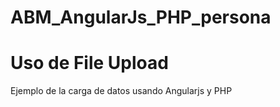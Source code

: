 # ABM_AngularJs_PHP_persona
# Uso de File Upload

Ejemplo de la carga de datos usando Angularjs y PHP
